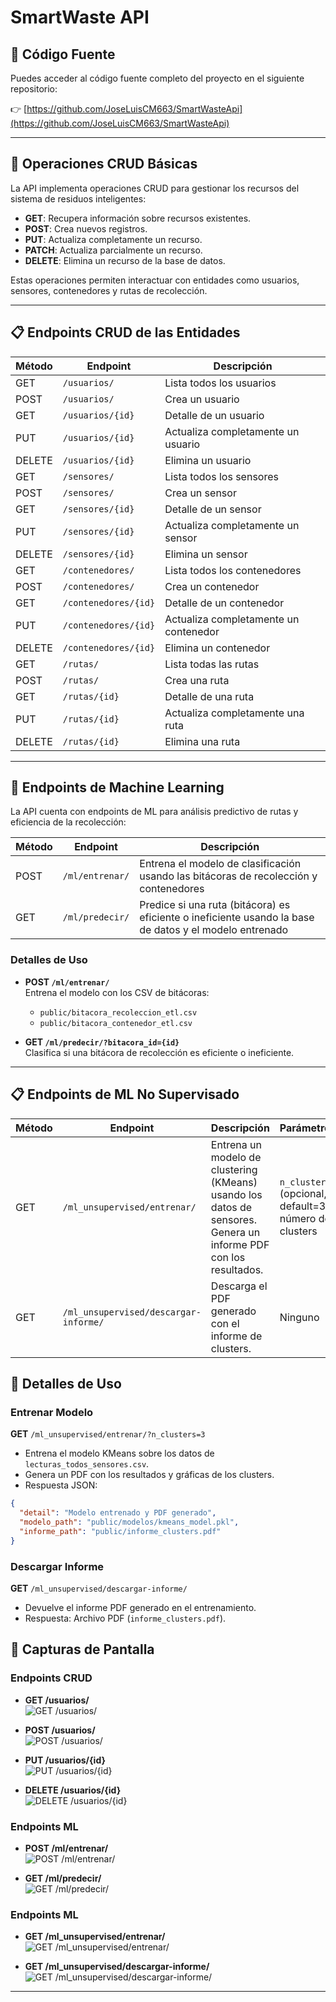 
# SmartWaste API

## 📂 Código Fuente

Puedes acceder al código fuente completo del proyecto en el siguiente repositorio:

👉 [https://github.com/JoseLuisCM663/SmartWasteApi](https://github.com/JoseLuisCM663/SmartWasteApi)

---

## 🔄 Operaciones CRUD Básicas

La API implementa operaciones CRUD para gestionar los recursos del sistema de residuos inteligentes:

- **GET**: Recupera información sobre recursos existentes.
- **POST**: Crea nuevos registros.
- **PUT**: Actualiza completamente un recurso.
- **PATCH**: Actualiza parcialmente un recurso.
- **DELETE**: Elimina un recurso de la base de datos.

Estas operaciones permiten interactuar con entidades como usuarios, sensores, contenedores y rutas de recolección.

---

## 📋 Endpoints CRUD de las Entidades

| Método | Endpoint                  | Descripción                                      |
|--------|---------------------------|--------------------------------------------------|
| GET    | `/usuarios/`              | Lista todos los usuarios                          |
| POST   | `/usuarios/`              | Crea un usuario                                  |
| GET    | `/usuarios/{id}`          | Detalle de un usuario                             |
| PUT    | `/usuarios/{id}`          | Actualiza completamente un usuario               |
| DELETE | `/usuarios/{id}`          | Elimina un usuario                                |
| GET    | `/sensores/`              | Lista todos los sensores                          |
| POST   | `/sensores/`              | Crea un sensor                                   |
| GET    | `/sensores/{id}`          | Detalle de un sensor                              |
| PUT    | `/sensores/{id}`          | Actualiza completamente un sensor                |
| DELETE | `/sensores/{id}`          | Elimina un sensor                                |
| GET    | `/contenedores/`          | Lista todos los contenedores                      |
| POST   | `/contenedores/`          | Crea un contenedor                               |
| GET    | `/contenedores/{id}`      | Detalle de un contenedor                          |
| PUT    | `/contenedores/{id}`      | Actualiza completamente un contenedor            |
| DELETE | `/contenedores/{id}`      | Elimina un contenedor                             |
| GET    | `/rutas/`                 | Lista todas las rutas                              |
| POST   | `/rutas/`                 | Crea una ruta                                    |
| GET    | `/rutas/{id}`             | Detalle de una ruta                               |
| PUT    | `/rutas/{id}`             | Actualiza completamente una ruta                 |
| DELETE | `/rutas/{id}`             | Elimina una ruta                                  |

---

## 🤖 Endpoints de Machine Learning

La API cuenta con endpoints de ML para análisis predictivo de rutas y eficiencia de la recolección:

| Método | Endpoint                  | Descripción                                      |
|--------|---------------------------|--------------------------------------------------|
| POST   | `/ml/entrenar/`           | Entrena el modelo de clasificación usando las bitácoras de recolección y contenedores |
| GET    | `/ml/predecir/`           | Predice si una ruta (bitácora) es eficiente o ineficiente usando la base de datos y el modelo entrenado |

### Detalles de Uso

- **POST `/ml/entrenar/`**  
  Entrena el modelo con los CSV de bitácoras:  
  - `public/bitacora_recoleccion_etl.csv`  
  - `public/bitacora_contenedor_etl.csv`  

- **GET `/ml/predecir/?bitacora_id={id}`**  
  Clasifica si una bitácora de recolección es eficiente o ineficiente.  

---
## 📋 Endpoints de ML No Supervisado

| Método | Endpoint                       | Descripción                                         | Parámetros                                         |
|--------|--------------------------------|-----------------------------------------------------|--------------------------------------------------|
| GET    | `/ml_unsupervised/entrenar/`   | Entrena un modelo de clustering (KMeans) usando los datos de sensores. Genera un informe PDF con los resultados. | `n_clusters` (opcional, default=3): número de clusters |
| GET    | `/ml_unsupervised/descargar-informe/` | Descarga el PDF generado con el informe de clusters. | Ninguno                                           |

## 🔧 Detalles de Uso

### Entrenar Modelo

**GET** `/ml_unsupervised/entrenar/?n_clusters=3`  

- Entrena el modelo KMeans sobre los datos de `lecturas_todos_sensores.csv`.  
- Genera un PDF con los resultados y gráficas de los clusters.  
- Respuesta JSON:

```json
{
  "detail": "Modelo entrenado y PDF generado",
  "modelo_path": "public/modelos/kmeans_model.pkl",
  "informe_path": "public/informe_clusters.pdf"
}
```

### Descargar Informe

**GET** `/ml_unsupervised/descargar-informe/`

- Devuelve el informe PDF generado en el entrenamiento.
- Respuesta: Archivo PDF (`informe_clusters.pdf`).



## 📸 Capturas de Pantalla

### Endpoints CRUD
- **GET /usuarios/**  
  ![GET /usuarios/](get_usuarios.png)

- **POST /usuarios/**  
  ![POST /usuarios/](post_usuarios.png)

- **PUT /usuarios/{id}**  
  ![PUT /usuarios/{id}](put_usuario_id.png)

- **DELETE /usuarios/{id}**  
  ![DELETE /usuarios/{id}](delete_usuario_id.png)

### Endpoints ML
- **POST /ml/entrenar/**  
  ![POST /ml/entrenar/](ml.png)

- **GET /ml/predecir/**  
  ![GET /ml/predecir/](ml2.png)

### Endpoints ML
- **GET /ml_unsupervised/entrenar/**  
  ![GET /ml_unsupervised/entrenar/](ml_unsupervised.png)

- **GET /ml_unsupervised/descargar-informe/**  
  ![GET /ml_unsupervised/descargar-informe/](ml_unsupervised2.png)
---

